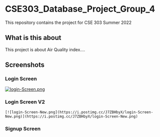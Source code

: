 # CSE303_Database_Project_Group_4
This repository contains the project for CSE 303 Summer 2022

## What is this about

This project is about Air Quality index....


## Screenshots

### Login Screen

[![login-Screen.png](https://i.postimg.cc/50V1yMhQ/login-Screen.png)](https://postimg.cc/VSD2Z2Lz)
### Login Screen V2
    
    [![login-Screen-New.png](https://i.postimg.cc/J7ZBHbyX/login-Screen-New.png)](https://i.postimg.cc/J7ZBHbyX/login-Screen-New.png)
### Signup Screen


